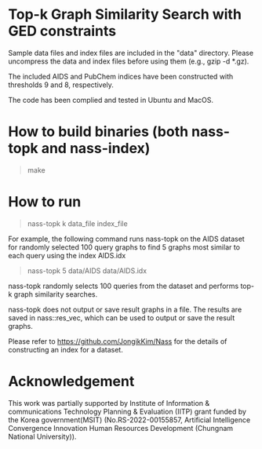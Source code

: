 # Top-k Graph Similarity Search with GED constraints

Sample data files and index files are included in the "data" directory. 
Please uncompress the data and index files before using them (e.g., gzip -d *.gz).

The included AIDS and PubChem indices have been constructed with thresholds 9 and 8, respectively.

The code has been complied and tested in Ubuntu and MacOS.

# How to build binaries (both nass-topk and nass-index)
> make

# How to run 
> nass-topk k data_file index_file

For example, the following command runs nass-topk on the AIDS dataset for randomly selected 100 query graphs to find 5 graphs most similar to each query using the index AIDS.idx

> nass-topk 5 data/AIDS data/AIDS.idx

nass-topk randomly selects 100 queries from the dataset and performs top-k graph similarity searches.

nass-topk does not output or save result graphs in a file. The results are saved in nass::res_vec, which can be used to output or save the result graphs.

Please refer to https://github.com/JongikKim/Nass for the details of constructing an index for a dataset.

# Acknowledgement
This work was partially supported by Institute of Information & communications Technology Planning & Evaluation (IITP) grant funded by the Korea government(MSIT) (No.RS-2022-00155857, Artificial Intelligence Convergence Innovation Human Resources Development (Chungnam National University)).

